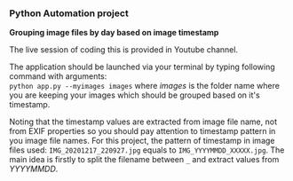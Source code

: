 <h3>Python Automation project</h3>
<b>Grouping image files by day based on image timestamp</b>

<p>The live session of coding this is provided in Youtube channel.</p>

<p>The application should be launched via your terminal by typing following command with arguments:<br><code>python app.py --myimages images</code> where <i>images</i> is the folder name where you are keeping your images which should be grouped based on it's timestamp.</p>

<p>Noting that the timestamp values are extracted from image file name, not from EXIF properties so you should pay attention to timestamp pattern in you image file names. For this project, the pattern of timestamp in image files used: <code>IMG_20201217_220927.jpg</code> equals to <code>IMG_YYYYMMDD_XXXXX.jpg</code>. The main idea is firstly to split the filename between <code>_</code> and extract values from <i>YYYYMMDD</i>.</p>
